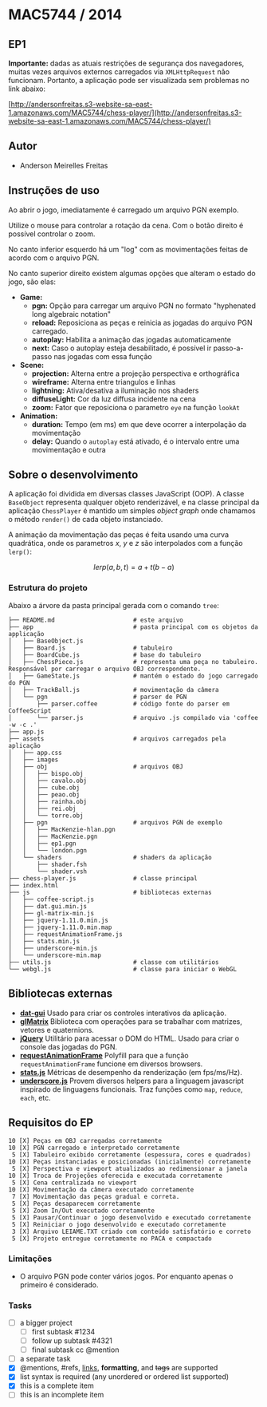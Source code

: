 # MAC5744 / 2014
## EP1

**Importante:** dadas as atuais restrições de segurança dos navegadores, muitas vezes arquivos externos carregados via `XMLHttpRequest` não funcionam. Portanto, a aplicação pode ser visualizada sem problemas no link abaixo:

[http://andersonfreitas.s3-website-sa-east-1.amazonaws.com/MAC5744/chess-player/](http://andersonfreitas.s3-website-sa-east-1.amazonaws.com/MAC5744/chess-player/)

## Autor

 - Anderson Meirelles Freitas

## Instruções de uso

Ao abrir o jogo, imediatamente é carregado um arquivo PGN exemplo.

Utilize o mouse para controlar a rotação da cena. Com o botão direito é possível controlar o zoom.

No canto inferior esquerdo há um "log" com as movimentações feitas de acordo com o arquivo PGN.

No canto superior direito existem algumas opções que alteram o estado do jogo, são elas:

- **Game:**
    - **pgn:** Opção para carregar um arquivo PGN no formato "hyphenated long algebraic notation"
    - **reload:** Reposiciona as peças e reinicia as jogadas do arquivo PGN carregado.
    - **autoplay:** Habilita a animação das jogadas automaticamente
    - **next:** Caso o autoplay esteja desabilitado, é possível ir passo-a-passo nas jogadas com essa função
- **Scene:**
    - **projection:** Alterna entre a projeção perspectiva e orthográfica
    - **wireframe:** Alterna entre triangulos e linhas
    - **lightning:** Ativa/desativa a iluminação nos shaders
    - **diffuseLight:** Cor da luz diffusa incidente na cena
    - **zoom:** Fator que reposiciona o parametro `eye` na função `lookAt`
- **Animation:**
    - **duration:** Tempo (em ms) em que deve ocorrer a interpolação da movimentação
    - **delay:** Quando o `autoplay` está ativado, é o intervalo entre uma movimentação e outra

## Sobre o desenvolvimento

A aplicação foi dividida em diversas classes JavaScript (OOP). A classe `BaseObject` representa qualquer objeto renderizável, e na classe principal da aplicação `ChessPlayer` é mantido um simples *object graph* onde chamamos o método `render()` de cada objeto instanciado.

A animação da movimentação das peças é feita usando uma curva quadrática, onde os parametros $x$, $y$ e $z$ são interpolados com a função `lerp()`:

$$lerp(a, b, t) = a + t(b - a)$$

### Estrutura do projeto

Abaixo a árvore da pasta principal gerada com o comando `tree`:

    ├── README.md                      # este arquivo
    ├── app                            # pasta principal com os objetos da applicação
    │   ├── BaseObject.js
    │   ├── Board.js                   # tabuleiro
    │   ├── BoardCube.js               # base do tabuleiro
    │   ├── ChessPiece.js              # representa uma peça no tabuleiro. Responsável por carregar o arquivo OBJ correspondente.
    │   ├── GameState.js               # mantém o estado do jogo carregado do PGN
    │   ├── TrackBall.js               # movimentação da câmera
    │   └── pgn                        # parser de PGN
    │       ├── parser.coffee          # código fonte do parser em CoffeeScript
    │       └── parser.js              # arquivo .js compilado via 'coffee -w -c .'
    ├── app.js
    ├── assets                         # arquivos carregados pela aplicação
    │   ├── app.css
    │   ├── images
    │   ├── obj                        # arquivos OBJ
    │   │   ├── bispo.obj
    │   │   ├── cavalo.obj
    │   │   ├── cube.obj
    │   │   ├── peao.obj
    │   │   ├── rainha.obj
    │   │   ├── rei.obj
    │   │   └── torre.obj
    │   ├── pgn                        # arquivos PGN de exemplo
    │   │   ├── MacKenzie-hlan.pgn
    │   │   ├── MacKenzie.pgn
    │   │   ├── ep1.pgn
    │   │   └── london.pgn
    │   └── shaders                    # shaders da aplicação
    │       ├── shader.fsh
    │       └── shader.vsh
    ├── chess-player.js                # classe principal
    ├── index.html
    ├── js                             # bibliotecas externas
    │   ├── coffee-script.js
    │   ├── dat.gui.min.js
    │   ├── gl-matrix-min.js
    │   ├── jquery-1.11.0.min.js
    │   ├── jquery-1.11.0.min.map
    │   ├── requestAnimationFrame.js
    │   ├── stats.min.js
    │   ├── underscore-min.js
    │   └── underscore-min.map
    ├── utils.js                       # classe com utilitários
    └── webgl.js                       # classe para iniciar o WebGL


## Bibliotecas externas

 - **[dat-gui](http://code.google.com/p/dat-gui/)**
Usado para criar os controles interativos da aplicação.
 - **[glMatrix](http://glmatrix.net)**
Biblioteca com operações para se trabalhar com matrizes, vetores e quaternions.
 - **[jQuery](http://jquery.com)**
Utilitário para acessar o DOM do HTML. Usado para criar o console das jogadas do PGN.
 - **[requestAnimationFrame](http://paulirish.com/2011/requestanimationframe-for-smart-animating/)**
Polyfill para que a função `requestAnimationFrame` funcione em diversos browsers.
 - **[stats.js](https://github.com/mrdoob/stats.js)**
Métricas de desempenho da renderização (em fps/ms/Hz).
 - **[underscore.js](http://underscorejs.org)**
Provem diversos helpers para a linguagem javascript inspirado de linguagens funcionais. Traz funções como `map`, `reduce`, `each`, etc.

## Requisitos do EP

    10 [X] Peças em OBJ carregadas corretamente
    10 [X] PGN carregado e interpretado corretamente
     5 [X] Tabuleiro exibido corretamente (espessura, cores e quadrados)
    10 [X] Peças instanciadas e posicionadas (inicialmente) corretamente
     5 [X] Perspectiva e viewport atualizados ao redimensionar a janela
    10 [X] Troca de Projeções oferecida e executada corretamente
     5 [X] Cena centralizada no viewport
    10 [X] Movimentação da câmera executado corretamente
     7 [X] Movimentação das peças gradual e correta.
     5 [X] Peças desaparecem corretamente
     5 [X] Zoom In/Out executado corretamente
     5 [X] Pausar/Continuar o jogo desenvolvido e executado corretamente
     5 [X] Reiniciar o jogo desenvolvido e executado corretamente
     3 [X] Arquivo LEIAME.TXT criado com conteúdo satisfatório e correto
     5 [X] Projeto entregue corretamente no PACA e compactado

### Limitações

 - O arquivo PGN pode conter vários jogos. Por enquanto apenas o primeiro é considerado.

### Tasks

- [ ] a bigger project
  - [ ] first subtask #1234
  - [ ] follow up subtask #4321
  - [ ] final subtask cc @mention
- [ ] a separate task
- [x] @mentions, #refs, [links](), **formatting**, and <del>tags</del> are supported 
- [x] list syntax is required (any unordered or ordered list supported) 
- [x] this is a complete item 
- [ ] this is an incomplete item

